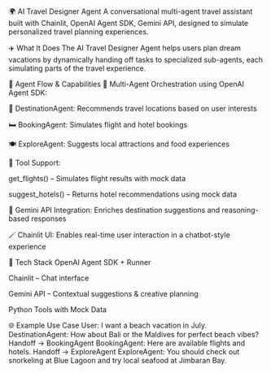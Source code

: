 🌍 AI Travel Designer Agent
A conversational multi-agent travel assistant built with Chainlit, OpenAI Agent SDK, Gemini API, designed to simulate personalized travel planning experiences.

✈️ What It Does
The AI Travel Designer Agent helps users plan dream vacations by dynamically handing off tasks to specialized sub-agents, each simulating parts of the travel experience.

🤖 Agent Flow & Capabilities
🔀 Multi-Agent Orchestration using OpenAI Agent SDK:

📍 DestinationAgent: Recommends travel locations based on user interests

🛏️ BookingAgent: Simulates flight and hotel bookings

🍽️ ExploreAgent: Suggests local attractions and food experiences

🧰 Tool Support:

get_flights() – Simulates flight results with mock data

suggest_hotels() – Returns hotel recommendations using mock data

🧠 Gemini API Integration: Enriches destination suggestions and reasoning-based responses

🪄 Chainlit UI: Enables real-time user interaction in a chatbot-style experience

🔧 Tech Stack
OpenAI Agent SDK + Runner

Chainlit – Chat interface

Gemini API – Contextual suggestions & creative planning

Python Tools with Mock Data

🌐 Example Use Case
User: I want a beach vacation in July.
DestinationAgent: How about Bali or the Maldives for perfect beach vibes?
Handoff → BookingAgent
BookingAgent: Here are available flights and hotels.
Handoff → ExploreAgent
ExploreAgent: You should check out snorkeling at Blue Lagoon and try local seafood at Jimbaran Bay.